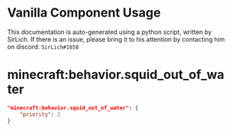 # Vanilla Component Usage
This documentation is auto-generated using a python script, written by SirLich. If there is an issue, please bring it to his attention by contacting him on discord: `SirLich#1658`

# minecraft:behavior.squid_out_of_water
```JSON
"minecraft:behavior.squid_out_of_water": {
    "priority": 2
}
```

